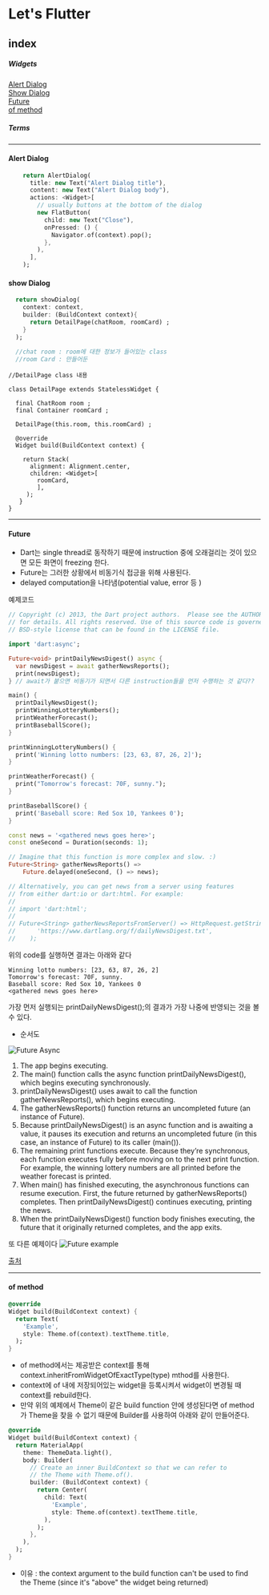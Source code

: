 # Let's Flutter 
## index
##### Widgets
[Alert Dialog](#alert-dialog)  
[Show Dialog](#show-dialog)  
[Future](#futre)  
[of method](#of-method)
##### Terms

----

#### Alert Dialog
~~~dart
    return AlertDialog(
      title: new Text("Alert Dialog title"),
      content: new Text("Alert Dialog body"),
      actions: <Widget>[
        // usually buttons at the bottom of the dialog
        new FlatButton(
          child: new Text("Close"),
          onPressed: () {
            Navigator.of(context).pop();
          },
        ),
      ],
    );
~~~


#### show Dialog
~~~Dart
  return showDialog(
    context: context,
    builder: (BuildContext context){
      return DetailPage(chatRoom, roomCard) ;
    }
  );
  
  //chat room : room에 대한 정보가 들어있는 class
  //room Card : 만들어둔 
  ~~~
  ~~~
  //DetailPage class 내용
  
  class DetailPage extends StatelessWidget {
  
    final ChatRoom room ;
    final Container roomCard ;
  
    DetailPage(this.room, this.roomCard) ;
  
    @override
    Widget build(BuildContext context) {

      return Stack(
        alignment: Alignment.center,
        children: <Widget>[
          roomCard,
          ],
       );
     }
  }
~~~
---
#### Future  
- Dart는 single thread로 동작하기 때문에 instruction 중에 오래걸리는 것이 있으면 모든 화면이 freezing 한다.
- Future는 그러한 상황에서 비동기식 접긍을 위해 사용된다.  
- delayed computation을 나타냄(potential value, error 등 )
  
예제코드
~~~Dart
// Copyright (c) 2013, the Dart project authors.  Please see the AUTHORS file
// for details. All rights reserved. Use of this source code is governed by a
// BSD-style license that can be found in the LICENSE file.

import 'dart:async';

Future<void> printDailyNewsDigest() async {
  var newsDigest = await gatherNewsReports();
  print(newsDigest);
} // await가 붙으면 비동기가 되면서 다른 instruction들을 먼저 수행하는 것 같다??

main() {
  printDailyNewsDigest();
  printWinningLotteryNumbers();
  printWeatherForecast();
  printBaseballScore();
}

printWinningLotteryNumbers() {
  print('Winning lotto numbers: [23, 63, 87, 26, 2]');
}

printWeatherForecast() {
  print("Tomorrow's forecast: 70F, sunny.");
}

printBaseballScore() {
  print('Baseball score: Red Sox 10, Yankees 0');
}

const news = '<gathered news goes here>';
const oneSecond = Duration(seconds: 1);

// Imagine that this function is more complex and slow. :)
Future<String> gatherNewsReports() =>
    Future.delayed(oneSecond, () => news);

// Alternatively, you can get news from a server using features
// from either dart:io or dart:html. For example:
//
// import 'dart:html';
//
// Future<String> gatherNewsReportsFromServer() => HttpRequest.getString(
//      'https://www.dartlang.org/f/dailyNewsDigest.txt',
//    );
~~~
위의 code를 실행하면 결과는 아래와 같다
~~~
Winning lotto numbers: [23, 63, 87, 26, 2]
Tomorrow's forecast: 70F, sunny.
Baseball score: Red Sox 10, Yankees 0
<gathered news goes here>
~~~  
가장 먼저 실행되는   printDailyNewsDigest();의 결과가 가장 나중에 반영되는 것을 볼 수 있다.
- 순서도  

![Future Async](Images/Future%20async-await.png)

1. The app begins executing.
2. The main() function calls the async function printDailyNewsDigest(), which begins executing synchronously.
3. printDailyNewsDigest() uses await to call the function gatherNewsReports(), which begins executing.
4. The gatherNewsReports() function returns an uncompleted future (an instance of Future<String>).
5. Because printDailyNewsDigest() is an async function and is awaiting a value, it pauses its execution and returns an uncompleted future (in this case, an instance of Future<void>) to its caller (main()).
6. The remaining print functions execute. Because they’re synchronous, each function executes fully before moving on to the next print function. For example, the winning lottery numbers are all printed before the weather forecast is printed.
7. When main() has finished executing, the asynchronous functions can resume execution. First, the future returned by gatherNewsReports() completes. Then printDailyNewsDigest() continues executing, printing the news.
8. When the printDailyNewsDigest() function body finishes executing, the future that it originally returned completes, and the app exits.
  
    
또 다른 예제이다
![Future example](Images/Future%20example.png)
  
[출처](https://medium.com/@changjoopark/%ED%94%8C%EB%9F%AC%ED%84%B0-flutter-%EC%95%B1-%EB%A7%8C%EB%93%A4%EA%B8%B0-%EB%B8%94%EB%A1%9C%EA%B7%B8-%EA%B8%80-%EC%83%81%EC%84%B8-dc1ba68d4cef)  




---



#### of method
~~~dart
@override
Widget build(BuildContext context) {
  return Text(
    'Example',
    style: Theme.of(context).textTheme.title,
  );
}
~~~
- of method에서는  제공받은 context를 통해 context.inheritFromWidgetOfExactType(type)
mthod를 사용한다.
- context에 of 내에 저장되어있는 widget을 등록시켜서 widget이 변경될 때 context를 rebuild한다.  
- 만약 위의 예제에서 Theme이 같은 build function 안에 생성된다면 of method가 Theme을 찾을 수 없기 때문에
Builder를 사용하여 아래와 같이 만들어준다.
~~~dart
@override
Widget build(BuildContext context) {
  return MaterialApp(
    theme: ThemeData.light(),
    body: Builder(
      // Create an inner BuildContext so that we can refer to
      // the Theme with Theme.of().
      builder: (BuildContext context) {
        return Center(
          child: Text(
            'Example',
            style: Theme.of(context).textTheme.title,
          ),
        );
      },
    ),
  );
}
~~~
- 이유 : the context argument to the build function can't be used to find the Theme (since it's "above" the widget being returned)
